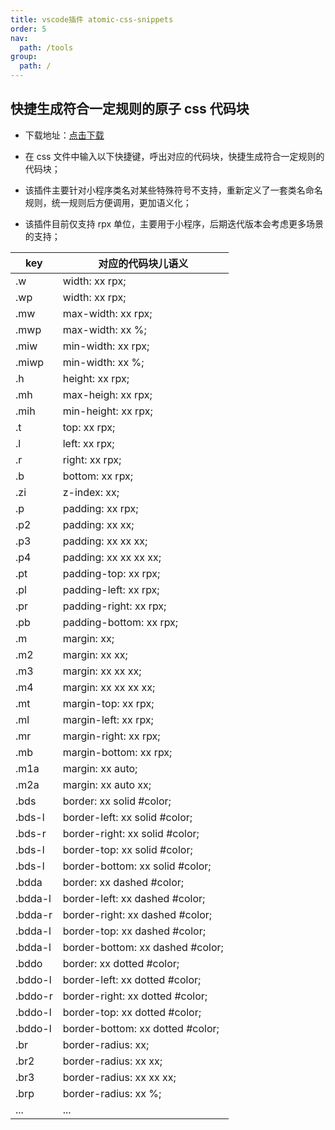 ```yaml
---
title: vscode插件 atomic-css-snippets
order: 5
nav:
  path: /tools
group:
  path: /
---
```


## 快捷生成符合一定规则的原子 css 代码块

- 下载地址：[点击下载](https://marketplace.visualstudio.com/items?itemName=swh.atomic-css-snippets)

- 在 css 文件中输入以下快捷键，呼出对应的代码块，快捷生成符合一定规则的代码块；
- 该插件主要针对小程序类名对某些特殊符号不支持，重新定义了一套类名命名规则，统一规则后方便调用，更加语义化；
- 该插件目前仅支持 rpx 单位，主要用于小程序，后期迭代版本会考虑更多场景的支持；

| key     | 对应的代码块儿语义               |
| ------- | -------------------------------- |
| .w      | width: xx rpx;                   |
| .wp     | width: xx rpx;                   |
| .mw     | max-width: xx rpx;               |
| .mwp    | max-width: xx %;                 |
| .miw    | min-width: xx rpx;               |
| .miwp   | min-width: xx %;                 |
| .h      | height: xx rpx;                  |
| .mh     | max-heigh: xx rpx;               |
| .mih    | min-height: xx rpx;              |
| .t      | top: xx rpx;                     |
| .l      | left: xx rpx;                    |
| .r      | right: xx rpx;                   |
| .b      | bottom: xx rpx;                  |
| .zi     | z-index: xx;                     |
| .p      | padding: xx rpx;                 |
| .p2     | padding: xx xx;                  |
| .p3     | padding: xx xx xx;               |
| .p4     | padding: xx xx xx xx;            |
| .pt     | padding-top: xx rpx;             |
| .pl     | padding-left: xx rpx;            |
| .pr     | padding-right: xx rpx;           |
| .pb     | padding-bottom: xx rpx;          |
| .m      | margin: xx;                      |
| .m2     | margin: xx xx;                   |
| .m3     | margin: xx xx xx;                |
| .m4     | margin: xx xx xx xx;             |
| .mt     | margin-top: xx rpx;              |
| .ml     | margin-left: xx rpx;             |
| .mr     | margin-right: xx rpx;            |
| .mb     | margin-bottom: xx rpx;           |
| .m1a    | margin: xx auto;                 |
| .m2a    | margin: xx auto xx;              |
| .bds    | border: xx solid #color;         |
| .bds-l  | border-left: xx solid #color;    |
| .bds-r  | border-right: xx solid #color;   |
| .bds-l  | border-top: xx solid #color;     |
| .bds-l  | border-bottom: xx solid #color;  |
| .bdda   | border: xx dashed #color;        |
| .bdda-l | border-left: xx dashed #color;   |
| .bdda-r | border-right: xx dashed #color;  |
| .bdda-l | border-top: xx dashed #color;    |
| .bdda-l | border-bottom: xx dashed #color; |
| .bddo   | border: xx dotted #color;        |
| .bddo-l | border-left: xx dotted #color;   |
| .bddo-r | border-right: xx dotted #color;  |
| .bddo-l | border-top: xx dotted #color;    |
| .bddo-l | border-bottom: xx dotted #color; |
| .br     | border-radius: xx;               |
| .br2    | border-radius: xx xx;            |
| .br3    | border-radius: xx xx xx;         |
| .brp    | border-radius: xx %;             |
| ...     | ...                              |
